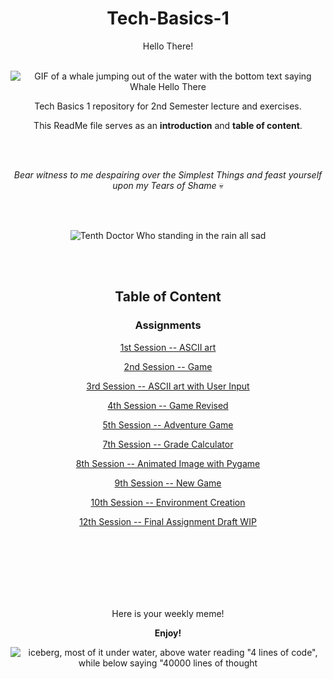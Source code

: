 <div align="center">

# Tech-Basics-1

Hello There!
<br/><br/>

![GIF of a whale jumping out of the water with the bottom text saying Whale Hello There](https://images.squarespace-cdn.com/content/v1/5ab33976f93fd4919af14208/1585256017194-GTNFAX7JLE3S8YSEHHMQ/giphy.gif)

Tech Basics 1 repository for 2nd Semester lecture and exercises.

This ReadMe file serves as an **introduction** and **table of content**.


<br/><br/>

_Bear witness to me despairing over the Simplest Things and feast yourself upon my Tears of Shame_ :skull:

<br/><br/>

![Tenth Doctor Who standing in the rain all sad](https://media0.giphy.com/media/v1.Y2lkPTc5MGI3NjExZ3BkbndpaTZtbnR1Z3Y0a3UxNG0yOGwxcTMxeDF2djFjbGFmYjNnNSZlcD12MV9pbnRlcm5hbF9naWZfYnlfaWQmY3Q9Zw/Jq7y34Hgfy01y/giphy.gif)

<br/><br/>

## Table of Content

### Assignments

[1st Session -- ASCII art](https://github.com/CrvptiK/Tech-Basics-1/blob/main/assignments/week1/ascii.py)

[2nd Session -- Game](https://github.com/CrvptiK/Tech-Basics-1/blob/main/assignments/week2/game.py)

[3rd Session -- ASCII art with User Input](https://github.com/CrvptiK/Tech-Basics-1/blob/main/assignments/week3/ascii_art2.py)

[4th Session -- Game Revised](https://github.com/CrvptiK/Tech-Basics-1/blob/main/assignments/week4/game_revised.py)

[5th Session -- Adventure Game](https://github.com/CrvptiK/Tech-Basics-1/blob/main/assignments/week5/adventure_game.py)

[7th Session -- Grade Calculator](https://github.com/CrvptiK/Tech-Basics-1/blob/main/assignments/week7/points.py)

[8th Session -- Animated Image with Pygame](https://github.com/CrvptiK/Tech-Basics-1/blob/main/assignments/week8/image_animated.py)

[9th Session -- New Game](https://github.com/CrvptiK/Tech-Basics-1/blob/main/assignments/week9/ZombieSurvivor.py)

[10th Session -- Environment Creation](https://github.com/CrvptiK/Tech-Basics-1/tree/main/assignments/week10)

[12th Session -- Final Assignment Draft WIP](https://github.com/CrvptiK/Tech-Basics-1/tree/main/assignments/week12/draft.py)

<br/><br/>
<br/><br/>
<br/><br/>

Here is your weekly meme!

**Enjoy!** 

![iceberg, most of it under water, above water reading "4 lines of code", while below saying "40000 lines of thought](https://i.pinimg.com/736x/69/b6/98/69b698421f05de97ba6c8ab718aa709d.jpg)
